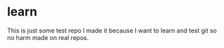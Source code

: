 # learn
This is just some test repo
I made it because I want to learn and test git so no harm made on real repos.
